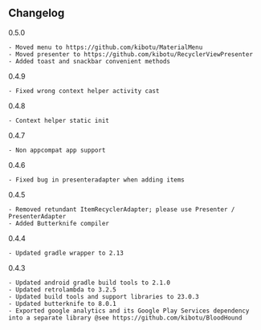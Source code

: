 Changelog
---------

0.5.0

    - Moved menu to https://github.com/kibotu/MaterialMenu
    - Moved presenter to https://github.com/kibotu/RecyclerViewPresenter
    - Added toast and snackbar convenient methods

0.4.9
    
    - Fixed wrong context helper activity cast
    
0.4.8 
    
    - Context helper static init
    
0.4.7
    
    - Non appcompat app support

0.4.6

    - Fixed bug in presenteradapter when adding items

0.4.5
    
    - Removed retundant ItemRecyclerAdapter; please use Presenter / PresenterAdapter 
    - Added Butterknife compiler

0.4.4
    
    - Updated gradle wrapper to 2.13

0.4.3

    - Updated android gradle build tools to 2.1.0
    - Updated retrolambda to 3.2.5
    - Updated build tools and support libraries to 23.0.3
    - Updated butterknife to 8.0.1
    - Exported google analytics and its Google Play Services dependency into a separate library @see https://github.com/kibotu/BloodHound